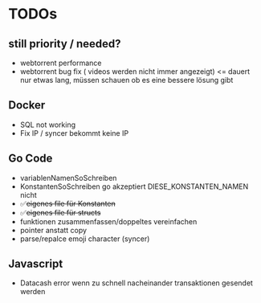 # TODOs

## still priority / needed?
* webtorrent performance
* webtorrent bug fix ( videos werden nicht immer angezeigt) <= dauert nur etwas lang, müssen schauen ob es eine bessere lösung gibt

## Docker
* SQL not working
* Fix IP / syncer bekommt keine IP

## Go Code
* variablenNamenSoSchreiben
* KonstantenSoSchreiben go akzeptiert DIESE_KONSTANTEN_NAMEN nicht
* ✅~~eigenes file für Konstanten~~
* ✅~~eigenes file für structs~~
* funktionen zusammenfassen/doppeltes vereinfachen
* pointer anstatt copy
* parse/repalce emoji character (syncer)

## Javascript
* Datacash error wenn zu schnell nacheinander transaktionen gesendet werden
